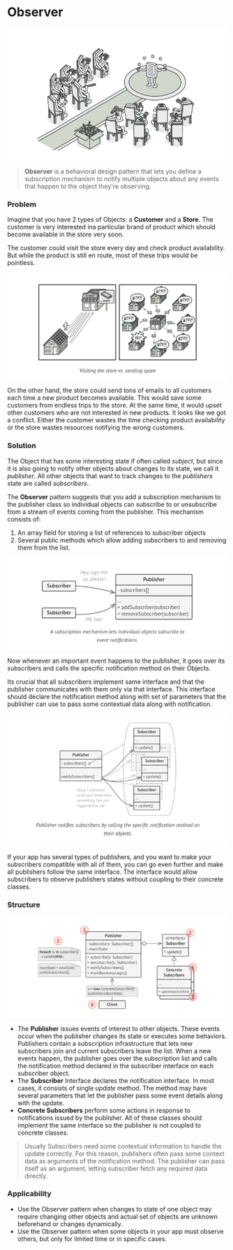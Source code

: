 # Observer

![observer](observer.png)

> **Observer** is a behavioral design pattern that lets you define a subscription mechanism to notify multiple objects about any events that happen to the object they're observing.

### Problem

Imagine that you have 2 types of Objects: a **Customer** and a **Store**. The customer is very interested ina  particular brand of product which should become available in the store very soon.

The customer could visit the store every day and check product availability. But while the product is still en route, most of these trips would be pointless.

![visiting store](visiting-store.png)

On the other hand, the store could send tons of emails to all customers each time a new product becomes available. This would save some customers from endless trips to the store. At the same time, it would upset other customers who are not interested in new products. It looks like we got a conflict. Either the customer wastes the time checking product availability or the store wastes resources notifying the wrong customers.

### Solution

The Object that has some interesting state if often called _subject_, but since it is also going to notify other objects about changes to its state, we call it _publisher_. All other objects that want to track changes to the _publishers_ state are called _subscribers_.

The **Observer** pattern suggests that you add a subscription mechanism to the publisher class so individual objects can subscribe to or unsubscribe from a stream of events coming from the publisher. This mechanism consists of:
1. An array field for storing a list of references to subscriber objects
2. Several public methods which allow adding subscribers to and removing them from the list.

![subscriber-publisher](subscriber-publisher.png)

Now whenever an important event happens to the publisher, it goes over its subscribers and calls the specific notification method on their Objects.

Its crucial that all subscribers implement same interface and that the publisher communicates with them only via that interface. This interface should declare the notification method along with set of parameters that the publisher can use to pass some contextual data along with notification. 

![publisher-notifies](publisher-notifies.png)

If your app has several types of publishers, and you want to make your subscribers compatible with all of them, you can go even further and make all publishers follow the same interface. The interface would allow subscribers to observe publishers states  without coupling to their concrete classes.

### Structure

![structure](structure.png)

* The **Publisher** issues events of interest to other objects. These events occur when the publisher changes its state or executes some behaviors. Publishers contain a subscription infrastructure that lets new subscribers join and current subscribers leave the list. When a new events happen, the publisher goes over the subscription list and calls the notification method declared in the subscriber interface on each subscriber object.
* The **Subscriber** Interface declares the notification interface. In most cases, it consists of single _update_ method. The method may have several parameters that let the publisher pass some event details along with the update.
* **Concrete Subscribers** perform some actions in response to notifications issued by the publisher. All of these classes should implement the same interface so the publisher is not coupled to concrete classes.

> Usually Subscribers need some contextual information to handle the update correctly. For this reason, publishers often pass some context data as arguments of the notification method. The publisher can pass itself as an argument, letting subscriber fetch any required data directly.

### Applicability
* Use the Observer pattern when changes to state of one object may require changing other objects and actual set of objects are unknown beforehand or changes dynamically.
* Use the Observer pattern when some objects in your app must observe others, but only for limited time or in specific cases.
